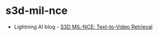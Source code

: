 # s3d-mil-nce

* Lightning AI blog - [S3D MIL-NCE: Text-to-Video Retrieval](https://lightning.ai/cosmo3769/studios/s3d-mil-nce-text-to-video-retrieval)

